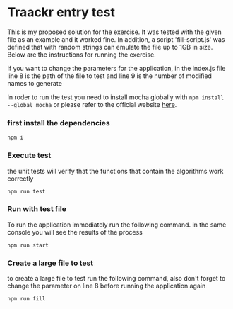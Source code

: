 # Traackr entry test

This is my proposed solution for the exercise. It was tested with the given file as an example and it worked fine. In addition, a script 'fill-script.js' was defined that with random strings can emulate the file up to 1GB in size. Below are the instructions for running the exercise.

If you want to change the parameters for the application, in the index.js file line 8 is the path of the file to test and line 9 is the number of modified names to generate

In roder to run the test you need to install mocha globally with `npm install --global mocha` or please refer to the official website [here](https://mochajs.org/).

### first install the dependencies 
`npm i`

### Execute test
the unit tests will verify that the functions that contain the algorithms work correctly

`npm run test`

### Run with test file
To run the application immediately run the following command. in the same console you will see the results of the process

`npm run start`

### Create a large file to test
to create a large file to test run the following command, also don't forget to change the parameter on line 8 before running the application again

`npm run fill`